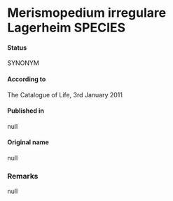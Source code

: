 # Merismopedium irregulare Lagerheim SPECIES

#### Status
SYNONYM

#### According to
The Catalogue of Life, 3rd January 2011

#### Published in
null

#### Original name
null

### Remarks
null